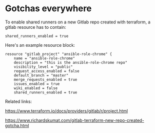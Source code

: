# Gotchas everywhere

To enable shared runners on a new Gitlab
repo created with terraform,
a gitlab resource has to contain:

```
shared_runners_enabled = true
```

Here's an example resource block:

```
resource "gitlab_project" "ansible-role-chrome" {
    name = "ansible-role-chrome"
    description = "this is the ansible-role-chrome repo"
    visibility_level = "public"
    request_access_enabled = false
    default_branch = "master"
    merge_requests_enabled = true
    issues_enabled = true
    wiki_enabled = false
    shared_runners_enabled = true
```

Related links:

https://www.terraform.io/docs/providers/gitlab/r/project.html

https://www.richardskumat.com/gitlab-terraform-new-repo-created-gotcha.html